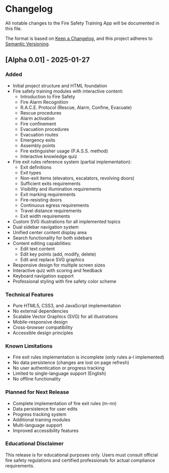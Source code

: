 # Changelog

All notable changes to the Fire Safety Training App will be documented in this file.

The format is based on [Keep a Changelog](https://keepachangelog.com/en/1.0.0/),
and this project adheres to [Semantic Versioning](https://semver.org/spec/v2.0.0.html).

## [Alpha 0.01] - 2025-01-27

### Added
- Initial project structure and HTML foundation
- Fire safety training modules with interactive content:
  - Introduction to Fire Safety
  - Fire Alarm Recognition
  - R.A.C.E. Protocol (Rescue, Alarm, Confine, Evacuate)
  - Rescue procedures
  - Alarm activation
  - Fire confinement
  - Evacuation procedures
  - Evacuation routes
  - Emergency exits
  - Assembly points
  - Fire extinguisher usage (P.A.S.S. method)
  - Interactive knowledge quiz
- Fire exit rules reference system (partial implementation):
  - Exit definitions
  - Exit types
  - Non-exit items (elevators, escalators, revolving doors)
  - Sufficient exits requirements
  - Visibility and illumination requirements
  - Exit marking requirements
  - Fire-resisting doors
  - Continuous egress requirements
  - Travel distance requirements
  - Exit width requirements
- Custom SVG illustrations for all implemented topics
- Dual sidebar navigation system
- Unified center content display area
- Search functionality for both sidebars
- Content editing capabilities:
  - Edit text content
  - Edit key points (add, modify, delete)
  - Edit and replace SVG graphics
- Responsive design for multiple screen sizes
- Interactive quiz with scoring and feedback
- Keyboard navigation support
- Professional styling with fire safety color scheme

### Technical Features
- Pure HTML5, CSS3, and JavaScript implementation
- No external dependencies
- Scalable Vector Graphics (SVG) for all illustrations
- Mobile-responsive design
- Cross-browser compatibility
- Accessible design principles

### Known Limitations
- Fire exit rules implementation is incomplete (only rules a-l implemented)
- No data persistence (changes are lost on page refresh)
- No user authentication or progress tracking
- Limited to single-language support (English)
- No offline functionality

### Planned for Next Release
- Complete implementation of fire exit rules (m-nn)
- Data persistence for user edits
- Progress tracking system
- Additional training modules
- Multi-language support
- Improved accessibility features

### Educational Disclaimer
This release is for educational purposes only. Users must consult official fire safety regulations and certified professionals for actual compliance requirements.